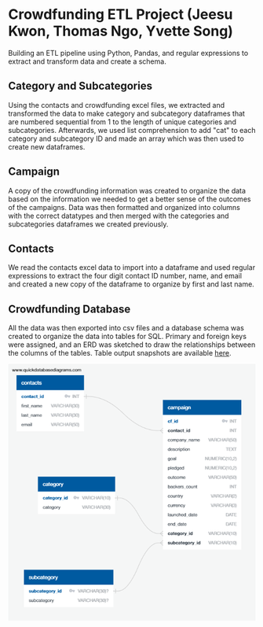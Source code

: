 # Crowdfunding ETL Project (Jeesu Kwon, Thomas Ngo, Yvette Song)
Building an ETL pipeline using Python, Pandas, and regular expressions to extract and transform data and create a schema.

## Category and Subcategories
Using the contacts and crowdfunding excel files, we extracted and transformed the data to make category and subcategory dataframes that are numbered sequential from 1 to the length of unique categories and subcategories. Afterwards, we used list comprehension to add "cat" to each category and subcategory ID and made an array which was then used to create new dataframes.

## Campaign
A copy of the crowdfunding information was created to organize the data based on the information we needed to get a better sense of the outcomes of the campaigns. Data was then formatted and organized into columns with the correct datatypes and then merged with the categories and subcategories dataframes we created previously.

## Contacts
We read the contacts excel data to import into a dataframe and used regular expressions to extract the four digit contact ID number, name, and email and created a new copy of the dataframe to organize by first and last name.

## Crowdfunding Database
All the data was then exported into csv files and a database schema was created to organize the data into tables for SQL. Primary and foreign keys were assigned, and an ERD was sketched to draw the relationships between the columns of the tables. Table output snapshots are available [here](https://github.com/thomasjngo/Crowdfunding-ETL-Project/tree/main/Table%20Outputs).


![Alt text](https://github.com/thomasjngo/Crowdfunding-ETL-Project/blob/main/ERD.png?raw=true)
